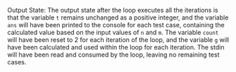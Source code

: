 Output State: The output state after the loop executes all the iterations is that the variable `t` remains unchanged as a positive integer, and the variable `ans` will have been printed to the console for each test case, containing the calculated value based on the input values of `n` and `m`. The variable `count` will have been reset to 2 for each iteration of the loop, and the variable `g` will have been calculated and used within the loop for each iteration. The stdin will have been read and consumed by the loop, leaving no remaining test cases.